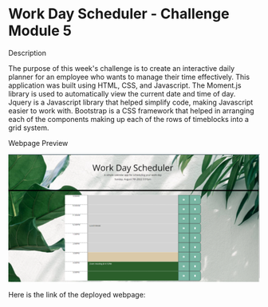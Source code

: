# Work Day Scheduler - Challenge Module 5

Description

The purpose of this week's challenge is to create an interactive daily planner for an employee who wants to manage their time effectively. This application was built using HTML, CSS, and Javascript. The Moment.js library is used to automatically view the current date and time of day. Jquery is a Javascript library that helped simplify code, making Javascript easier to work with. Bootstrap is a CSS framework that helped in arranging each of the components making up each of the rows of timeblocks into a grid system. 

Webpage Preview

![Work Day Scheduler Preview](assets/images/previewSample.png)

Here is the link of the deployed webpage: 